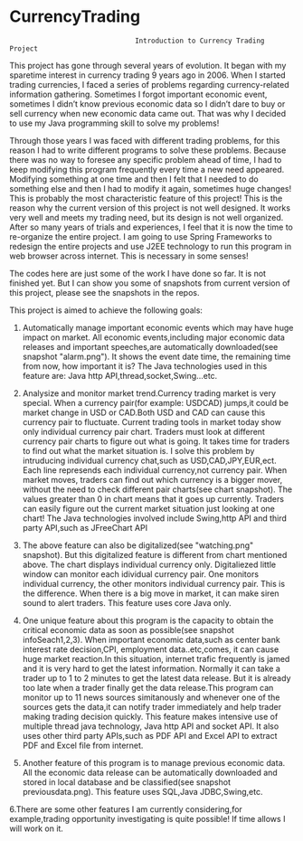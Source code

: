 # CurrencyTrading

                                   Introduction to Currency Trading Project
                                   
This project has gone through several years of evolution. It began with my sparetime interest in currency trading 9 years ago in 2006. When I started trading currencies, I faced a series of problems regarding currency-related information gathering. Sometimes I forgot important economic event, sometimes I didn’t know previous economic data so I didn’t dare to buy or sell currency when new economic data came out. That was why I decided to use my Java programming skill to solve my problems!

Through those years I was faced with different trading problems, for this reason I had to write different programs to solve these problems. Because there was no way to foresee any specific problem ahead of time, I had to keep modifying this program frequently every time a new need appeared. Modifying something at one time and then I felt that I needed to do something else and then I had to modify it again, sometimes huge changes! This is probably the most characteristic feature of this project! This is the reason why the current version of this project is not well designed. It works very well and meets my trading need, but its design is not well organized. After so many years of trials and experiences, I feel that it is now the time to re-organize the entire project. I am going to use Spring Frameworks to redesign the entire projects and use J2EE technology to run this program in web browser across internet. This is necessary in some senses!

The codes here are just some of the work I have done so far. It is not finished yet. But I can show you some of snapshots from current version of this project, please see the snapshots in the repos.

This project is aimed to achieve the following goals:

1. Automatically manage important economic events which may have huge impact on market. All economic events,including major economic data releases and important speeches,are automatically downloaded(see snapshot "alarm.png"). It shows the event date time, the remaining time from now, how important it is? The Java technologies used in this feature are: Java http API,thread,socket,Swing...etc.

2. Analysize and monitor market trend.Currency trading market is very special. When a currency pair(for example: USDCAD) jumps,it could be market change in USD or CAD.Both USD and CAD can cause this currency pair to fluctuate. Current trading tools in market today show only individual currency pair chart. Traders must look at different currency pair charts to figure out what is going. It takes time for traders to find out what the market situation is. I solve this problem by intruducing individual currency chat,such as USD,CAD,JPY,EUR,ect. Each line represends each individual currency,not currency pair. When market moves, traders can find out which currency is a bigger mover, without the need to check different pair charts(see chart snapshot). The values greater than 0 in chart means that it goes up currently. Traders can easily figure out the current market situation just looking at one chart! The Java technologies involved include Swing,http API and third party API,such as JFreeChart API

3. The above feature can also be digitalized(see "watching.png" snapshot). But this digitalized feature is different from chart mentioned above. The chart displays individual currency only. Digitaliezed little window can monitor each idividual currency pair. One monitors individual currency, the other monitors individual currency pair. This is the difference. When there is a big move in market, it can make siren sound to alert traders. This feature uses core Java only.

4. One unique feature about this program is the capacity to obtain the critical economic data as soon as possible(see snapshot infoSeach1,2,3). When important economic data,such as center bank interest rate decision,CPI, employment data..etc,comes, it can cause huge market reaction.In this situation, internet trafic frequently is jamed and it is very hard to get the latest information. Normally it can take a trader up to 1 to 2 minutes to get the latest data release. But it is already too late when a trader finally get the data release.This program can monitor up to 11 news sources simitanously and whenever one of the sources gets the data,it can notify trader immediately and help trader making trading decision quickly. This feature makes intensive use of multiple thread java technology, Java http API and socket API. It also uses other third party APIs,such as PDF API and Excel API to extract PDF and Excel file from internet.

5. Another feature of this program is to manage previous economic data. All the economic data release can be automatically downloaded and stored in local database and be classified(see snapshot previousdata.png). This feature uses SQL,Java JDBC,Swing,etc.

6.There are some other features I am currently considering,for example,trading opportunity investigating is quite possible! If time allows I will work on it.




